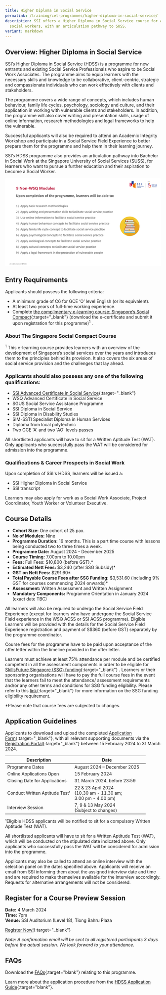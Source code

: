 ```yaml
---
title: Higher Diploma in Social Service
permalink: /training/cet-programmes/higher-diploma-in-social-service/
description: SSI offers a Higher Diploma in Social Service course for aspiring
  social workers, with an articulation pathway to SUSS.
variant: markdown
---
```

## Overview: Higher Diploma in Social Service

SSI’s Higher Diploma in Social Service (HDSS) is a programme for new entrants and existing Social Service Professionals who aspire to be Social Work Associates. The programme aims to equip learners with the necessary skills and knowledge to be collaborative, client-centric, strategic and compassionate individuals who can work effectively with clients and stakeholders. 

The programme covers a wide range of concepts, which includes human behaviour, family life cycles, psychology, sociology and culture, and their application in working with vulnerable clients and stakeholders. In addition, the programme will also cover writing and presentation skills, usage of online information, research methodologies and legal frameworks to help the vulnerable. 

Successful applicants will also be required to attend an Academic Integrity Workshop and participate in a Social Service Field Experience to better prepare them for the programme and help them in their learning journey. 

SSI’s HDSS programme also provides an articulation pathway into Bachelor in Social Work at the Singapore University of Social Services (SUSS), for learners who want to pursue a further education and their aspiration to become a Social Worker.

![Higher Diploma in Social Services - Programme Curriculum](/images/training/hdss/ssi%20-%20programme%20cirriculum%20-%20higher%20diploma%20in%20social%20services%20(july%202023).png)

## Entry Requirements

Applicants should possess the following criteria:

-	A minimum grade of C6 for GCE ‘O’ level English (or its equivalent). 
-	At least two years of full-time working experience.
-	Complete [the complimentary e-learning course: Singapore’s Social Compact](https://iltms.ssi.gov.sg/Registration/Login?scheduleno=S2300747){:target="_blank"} (download the e-certificate and submit it upon registration for this programme)<sup>1</sup>  . 

### About The Singapore Social Compact Course
<sup>1</sup>  This e-learning course provides learners with an overview of the development of Singapore’s social services over the years and introduces them to the principles behind its provision. It also covers the six areas of social service provision and the challenges that lay ahead.

### Applicants should also possess any one of the following qualifications:

-	[SSI Advanced Certificate in Social Service](https://www.ssi.gov.sg/training/cet-programmes/advanced-certificate-in-social-service/){:target="_blank"}
- WSQ Advanced Certificate in Social Service
- SGUS Social Service Assistance Programme
- SSI Diploma in Social Service
- SSI Diploma in Disability Studies
- SIM-SSTI Specialist Diploma in Human Services
- Diploma from local polytechnic
- Two GCE 'A' and two 'AO' levels passes
 
All shortlisted applicants will have to sit for a Written Aptitude Test (WAT). Only applicants who successfully pass the WAT will be considered for admission into the programme.


### Qualifications &amp; Career Prospects in Social Work

Upon completion of SSI's HDSS, learners will be issued a:

-	SSI Higher Diploma in Social Service 
-	SSI transcript 

Learners may also apply for work as a Social Work Associate, Project Coordinator, Youth Worker or Volunteer Executive.  

## Course Details

- **Cohort Size:** One cohort of 25 pax. 
- **No of Modules:** Nine
- **Programme Duration:** 16 months. This is a part time course with lessons being conducted two to three times a week.
- **Programme Date:** August 2024 - December 2025
- **Course Timing:**  7.00pm to 10.00pm  
- **Fees:** Full Fees: $10,800 (before GST).*  
- **Estimated Nett Fees:** $3,240 (after SSG Subsidy)* 
- **GST on Nett Fees:** $291.60* 
- **Total Payable Course Fees after SSG Funding:** $3,531.60 (including 9% GST for courses commencing 2024 onwards)*   
- **Assessment:** Written Assessment and Written Assignment 
- **Mandatory Components:** Programme Orientation in January 2024 (exact date TBC)

All learners will also be required to undergo the Social Service Field Experience (except for learners who have undergone the Social Service Field experience in the WSQ ACSS or SSI ACSS programme). Eligible Learners will be provided with the details for the Social Service Field Experience registration and payment of S$360 (before GST) separately by the programme coordinator.

Course fees for the programme have to be paid upon acceptance of the offer letter within the timeline provided in the ofter letter.

Learners must achieve at least 75% attendance per module and be certified competent in all the assessment components in order to be eligible for [SkillsFuture Singapore (SSG) funding](https://www.ssi.gov.sg/training/funding-information/skillsfuture-singapore-funding/){:target="_blank"} . Learners or their sponsoring organisations will have to pay the full course fees in the event that the learners fail to meet the attendance/ assessment requirements and/or any other terms and conditions for SSG funding eligibility. Please refer to this [link](https://www.ssg.gov.sg/programmes-and-initiatives/training-grants/self-sponsored-training-for-individuals.html){:target="_blank"}  for more information on the SSG funding eligibility requirement.

*Please note that course fees are subjected to changes.


## Application Guidelines

Applicants to download and upload the completed [Application Form](/files/hdss/SSI_HDSS_Application_Form__Feb_Mar_2024_.pdf){:target="_blank"}, with all relevant supporting documents via the [Registration Portal](https://iltms.ssi.gov.sg/Registration/schedule?coursecode=scet21-2){:target="_blank"}  between 15 February 2024 to 31 March 2024. 

| Description | Date | |
| -------- | -------- | -------- |
|Programme Dates| August 2024 – December 2025|
| Online Applications Open   | 15 February 2024 | 
| Closing Date for Applications | 31 March 2024, before 23:59|
| Conduct Written Aptitude Test¹| 22 &amp; 23 April 2024<br> (10.30 am - 11.30 am;<br>3.00 pm - 4.00 pm)|
|Interview Session | 7, 9 &amp; 13 May 2024 <br> (Subject to changes) | 

¹Eligible HDSS applicants will be notified to sit for a compulsory Written Aptitude Test (WAT).


All shortlisted applicants will have to sit for a Written Aptitude Test (WAT), which will be conducted on the stipulated date indicated above. Only applicants who successfully pass the WAT will be considered for admission into the programme. 

Applicants may also be called to attend an online interview with the selection panel on the dates specified above. Applicants will receive an email from SSI informing them about the assigned interview date and time and are required to make themselves available for the interview accordingly. Requests for alternative arrangements will not be considered.


## Register for a Course Preview Session
**Date:** 4 March 2024<br>
**Time:** 7pm<br>
**Venue:** SSI Auditorium (Level 18), Tiong Bahru Plaza

[Register Now!](https://go.gov.sg/ssi-preview-registration){:target="_blank"}

*Note: A confirmation email will be sent to all registered participants 3 days before the actual session. We look forward to your attendance.*


## FAQs
Download the [FAQs](/files/hdss/ssi%20-%20faqs%20-%20higher%20diploma%20in%20social%20service%20(jun%202023).pdf){:target="blank"} relating to this programme.

Learn more about the application procedure from the [HDSS Application Guide](/files/hdss/ssi%20-%20application%20guide%20-%20higher%20diploma%20in%20social%20service%20(jun%202023).pdf){:target="blank"}.